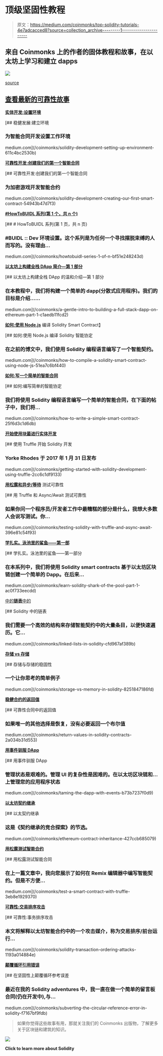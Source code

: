 # 顶级坚固性教程

> 原文：<https://medium.com/coinmonks/top-solidity-tutorials-4e7adcacced8?source=collection_archive---------1----------------------->

## 来自 Coinmonks 上的作者的固体教程和故事，在以太坊上学习和建立 dapps

![](img/29f64bddffaef6b078efe825900d3489.png)

[source](http://www.solidityprivatewealth.com/)

## [查看最新的可靠性故事](https://medium.com/coinmonks/solidity/home)

[**实体开发:设置环境**](/coinmonks/solidity-development-setting-up-environment-611c4bc2530b)

[](/coinmonks/solidity-development-setting-up-environment-611c4bc2530b) [## 稳健发展:建立环境

### 为智能合同开发设置工作环境

medium.com](/coinmonks/solidity-development-setting-up-environment-611c4bc2530b) 

[**可靠性开发:创建我们的第一个智能合同**](/coinmonks/solidity-development-creating-our-first-smart-contract-54943b47d7f3)

[](/coinmonks/solidity-development-creating-our-first-smart-contract-54943b47d7f3) [## 可靠性开发:创建我们的第一个智能合同

### 为加密游戏开发智能合约

medium.com](/coinmonks/solidity-development-creating-our-first-smart-contract-54943b47d7f3) 

[**#HowToBUIDL 系列(第 1 个，共 n 个)**](/coinmonks/howtobuidl-series-1-of-n-bf51e248243d)

[](/coinmonks/howtobuidl-series-1-of-n-bf51e248243d) [## # HowToBUIDL 系列(第 1 页，共 n 页)

### #BUIDL :: Dev 环境设置。这个系列是为任何一个寻找摆脱束缚的人而写的。没有理由…

medium.com](/coinmonks/howtobuidl-series-1-of-n-bf51e248243d) 

[**以太坊上构建全栈 DApp 简介—第 1 部分**](/coinmonks/a-gentle-intro-to-building-a-full-stack-dapp-on-ethereum-part-1-c1aedb11fcd2)

[](/coinmonks/a-gentle-intro-to-building-a-full-stack-dapp-on-ethereum-part-1-c1aedb11fcd2) [## 以太坊上构建全栈 DApp 的温和介绍—第 1 部分

### 在本教程中，我们将构建一个简单的 dapp(分散式应用程序)。我们的目标是介绍……

medium.com](/coinmonks/a-gentle-intro-to-building-a-full-stack-dapp-on-ethereum-part-1-c1aedb11fcd2) 

[**如何:使用 Node.js**](/coinmonks/how-to-compile-a-solidity-smart-contract-using-node-js-51ea7c6bf440) 编译 Solidity Smart Contract】

[](/coinmonks/how-to-compile-a-solidity-smart-contract-using-node-js-51ea7c6bf440) [## 如何:使用 Node.js 编译 Solidity 智能协定

### 在之前的博文中，我们使用 Solidity 编程语言编写了一个智能契约。

medium.com](/coinmonks/how-to-compile-a-solidity-smart-contract-using-node-js-51ea7c6bf440) 

[**如何:写一个简单的智能合同**](/coinmonks/how-to-write-a-simple-smart-contract-25f6d3c1d6db)

[](/coinmonks/how-to-write-a-simple-smart-contract-25f6d3c1d6db) [## 如何:编写简单的智能协定

### 我们将使用 Solidity 编程语言编写一个简单的智能合同，在下面的帖子中，我们将…

medium.com](/coinmonks/how-to-write-a-simple-smart-contract-25f6d3c1d6db) 

[**开始使用块菌进行实体开发**](/coinmonks/getting-started-with-solidity-development-using-truffle-2cc6c1df9133)

[](/coinmonks/getting-started-with-solidity-development-using-truffle-2cc6c1df9133) [## 使用 Truffle 开始 Solidity 开发

### Yorke Rhodes 于 2017 年 1 月 31 日发布

medium.com](/coinmonks/getting-started-with-solidity-development-using-truffle-2cc6c1df9133) 

[**用松露和异步/等待**](/coinmonks/testing-solidity-with-truffle-and-async-await-396e81c54f93) 测试可靠性

[](/coinmonks/testing-solidity-with-truffle-and-async-await-396e81c54f93) [## 用 Truffle 和 Async/Await 测试可靠性

### 如果你问一个程序员/开发者工作中最糟糕的部分是什么，我想大多数人会说写测试。你…

medium.com](/coinmonks/testing-solidity-with-truffle-and-async-await-396e81c54f93) 

[**学扎实。泳池里的鲨鱼——第一部**](/coinmonks/learn-solidity-shark-of-the-pool-part-1-ac0f733eecdd)

[](/coinmonks/learn-solidity-shark-of-the-pool-part-1-ac0f733eecdd) [## 学扎实。泳池里的鲨鱼——第一部分

### 在本系列中，我们将使用 Solidity smart contracts 基于以太坊区块链创建一个简单的 Dapp。在后来…

medium.com](/coinmonks/learn-solidity-shark-of-the-pool-part-1-ac0f733eecdd) 

[中的**链表**中的](/coinmonks/linked-lists-in-solidity-cfd967af389b)

[](/coinmonks/linked-lists-in-solidity-cfd967af389b) [## Solidity 中的链表

### 我们需要一个高效的结构来存储智能契约中的大量条目，以便快速遍历。它…

medium.com](/coinmonks/linked-lists-in-solidity-cfd967af389b) 

[**存储 vs 存储**](/coinmonks/storage-vs-memory-in-solidity-8251847186fd)

[](/coinmonks/storage-vs-memory-in-solidity-8251847186fd) [## 存储与存储的稳固性

### 一个让你思考的简单例子

medium.com](/coinmonks/storage-vs-memory-in-solidity-8251847186fd) 

[**稳健合约的返回值**](/coinmonks/return-values-in-solidity-contracts-2a034b31d553)

[](/coinmonks/return-values-in-solidity-contracts-2a034b31d553) [## 可靠性合同中的返回值

### 如果唯一的其他选择是恢复，没有必要返回一个布尔值

medium.com](/coinmonks/return-values-in-solidity-contracts-2a034b31d553) 

[**用事件驯服 DApp**](/coinmonks/taming-the-dapp-with-events-b73b7237f0d9)

[](/coinmonks/taming-the-dapp-with-events-b73b7237f0d9) [## 用事件驯服 DApp

### 管理状态是艰难的。管理 UI 的复杂性是困难的。在以太坊区块链和…上管理您的应用程序状态

medium.com](/coinmonks/taming-the-dapp-with-events-b73b7237f0d9) 

[**以太坊契约继承**](/coinmonks/ethereum-contract-inheritance-427ccb685079)

[](/coinmonks/ethereum-contract-inheritance-427ccb685079) [## 以太契约继承

### 这是《契约继承的竞合探索》的节选。

medium.com](/coinmonks/ethereum-contract-inheritance-427ccb685079) 

[**用松露测试智能合约**](/coinmonks/test-a-smart-contract-with-truffle-3eb8e1929370)

[](/coinmonks/test-a-smart-contract-with-truffle-3eb8e1929370) [## 用松露测试智能合同

### 在上一篇文章中，我向您展示了如何在 Remix 编辑器中编写智能契约。但是不方便…

medium.com](/coinmonks/test-a-smart-contract-with-truffle-3eb8e1929370) 

[**可靠性:交易排序攻击**](/coinmonks/solidity-transaction-ordering-attacks-1193a014884e)

[](/coinmonks/solidity-transaction-ordering-attacks-1193a014884e) [## 可靠性:事务排序攻击

### 本文将解释以太坊智能合约中的一个攻击媒介，称为交易排序/前台运行…

medium.com](/coinmonks/solidity-transaction-ordering-attacks-1193a014884e) 

[**颠覆循环引用错误**](/coinmonks/subverting-the-circular-reference-error-in-solidity-f7167bf9fdb)

[](/coinmonks/subverting-the-circular-reference-error-in-solidity-f7167bf9fdb) [## 在坚固性上颠覆循环参考误差

### 最近在我的 Solidity adventures 中，我一直在做一个简单的留言板合同(仍在开发中),与…

medium.com](/coinmonks/subverting-the-circular-reference-error-in-solidity-f7167bf9fdb) 

> 如果你觉得这些故事有用，那就关注我们的 Coinmonks 出版物，了解更多关于区块链和建筑的知识。

[![](img/b7e77297b068db545c2199f213b895f0.png)](https://medium.com/coinmonks/solidity/home)

**Click to learn more about Solidity**